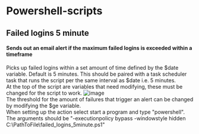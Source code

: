 # Powershell-scripts
## Failed logins 5 minute
#### Sends out an email alert if the maximum failed logins is exceeded within a timeframe
Picks up failed logins within a set amount of time defined by the $date variable. Default is 5 minutes.
This should be paired with a task scheduler task that runs the script per the same interval as $date i.e. 5 minutes. <br/>
At the top of the script are variables that need modifying, these must be changed for the script to work.
![image](https://user-images.githubusercontent.com/47357003/80148793-78c16c80-85ad-11ea-984d-82396497b96c.png) <br/>
The threshold for the amount of failures that trigger an alert can be changed by modifying the $ge variable. <br/>
When setting up the action select start a program and type "powershell". The arguments should be "-executionpolicy bypass -windowstyle hidden C:\PathToFile\failed_logins_5minute.ps1"
